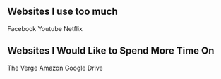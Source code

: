 ## Websites I use too much
Facebook
Youtube
Netflix

## Websites I Would Like to Spend More Time On
The Verge
Amazon
Google Drive

